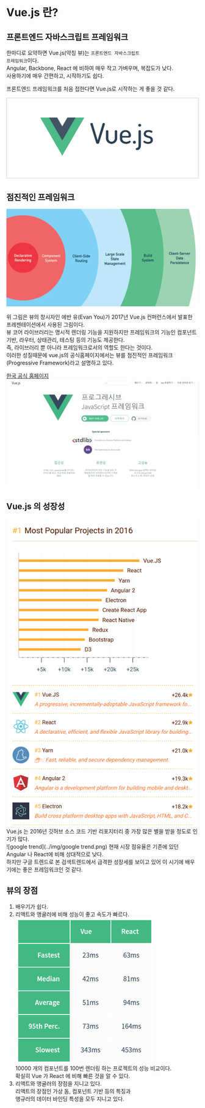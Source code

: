 # Vue.js 란?

## 프론트엔드 자바스크립트 프레임워크
한마디로 요약하면 Vue.js(약칭 뷰)는 <code>프론트엔드 자바스크립트 프레임워크</code>이다.  
Angular, Backbone, React 에 비하여 매우 작고 가벼우며, 복잡도가 낮다.  
사용하기에 매우 간편하고, 시작하기도 쉽다.  

프론트엔드 프레임워크를 처음 접한다면 Vue.js로 시작하는 게 좋을 것 같다.  

![logo](../img/logo.png)
## 점진적인 프레임워크  
![progressive framework](../img/ProgressiveFramework.png)  

위 그림은 뷰의 창시자인 에반 유(Evan You)가 2017년 Vue.js 컨퍼런스에서 발표한 프레젠테이션에서 사용된 그림이다.  
뷰 코어 라이브러리는 명시적 렌더링 기능을 지원하지만 프레임워크의 기능인 컴포넌트 기반, 라우터, 상태관리, 테스팅 등의 기능도 제공한다.  
즉, 라이브러리 뿐 아니라 프레임워크로서의 역할도 한다는 것이다.  
이러한 성질때문에 vue.js의 공식홈페이지에서는 뷰를 점진적인 프레임워크(Progressive Framework)라고 설명하고 있다.  

[한국 공식 홈페이지](https://kr.vuejs.org/)  
![vueSite](../img/vueSite.jpg)

## Vue.js 의 성장성  
![vue popular](../img/vuePopular.png)  
Vue.js 는 2016년 깃허브 소스 코드 기반 리포지터리 중 가장 많은 별을 받을 정도로 인기가 많다.  
![google trend](../img/google trend.png)
현재 시장 점유율은 기존에 있던 Angular 나 React에 비해 상대적으로 낮다.   
하지만 구글 트렌드로 본 검색트렌드에서 급격한 성장세를 보이고 있어 이 시기에 배우기에는 좋은 프레임워크인 것 같다.

## 뷰의 장점  
1. 배우기가 쉽다.  
2. 리액트와 앵귤러에 비해 성능이 좋고 속도가 빠르다.  
![compare](../img/compare.png)  
10000 개의 컴포넌트를 100번 렌더링 하는 프로젝트의 성능 비교이다.  
확실히 Vue 가 React 에 비해 빠른 것을 알 수 있다.  
3. 리액트와 앵귤러의 장점을 지니고 있다.  
리액트의 장점인 가상 돔, 컴포넌트 기반 등의 특징과  
앵규러의 데이터 바인딩 특성을 모두 지니고 있다.